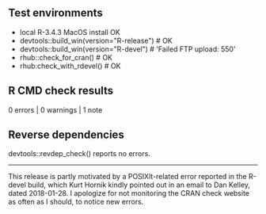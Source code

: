 ## Test environments
* local R-3.4.3 MacOS install OK
* devtools::build_win(version="R-release") # OK
* devtools::build_win(version="R-devel") # 'Failed FTP upload: 550'
* rhub::check_for_cran() # OK
* rhub:check_with_rdevel() # OK

## R CMD check results

0 errors | 0 warnings | 1 note

## Reverse dependencies

devtools::revdep_check() reports no errors.

---

This release is partly motivated by a POSIXlt-related error reported in the
R-devel build, which Kurt Hornik kindly pointed out in an email to Dan Kelley,
dated 2018-01-28. I apologize for not monitoring the CRAN check website as
often as I should, to notice new errors.

